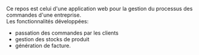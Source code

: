 Ce repos est celui d'une application web pour la gestion du processus des commandes d'une entreprise. <br/>
Les fonctionnalités  développées:
- passation des commandes par les clients
- gestion des stocks de produit
- génération de facture.
